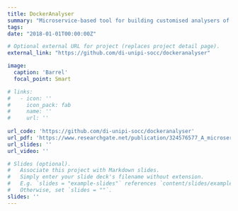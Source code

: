```yaml
---
title: DockerAnalyser
summary: "Microservice-based tool for building customised analysers of Docker images."
tags:
date: "2018-01-01T00:00:00Z"

# Optional external URL for project (replaces project detail page).
external_link: "https://github.com/di-unipi-socc/dockeranalyser"

image:
  caption: 'Barrel'
  focal_point: Smart

# links:
#   - icon: ''
#     icon_pack: fab
#     name: ''
#     url: ''
  
url_code: 'https://github.com/di-unipi-socc/dockeranalyser'
url_pdf: 'https://www.researchgate.net/publication/324576577_A_microservice-based_architecture_for_customisable_analyses_of_Docker_images'
url_slides: ''
url_video: ''

# Slides (optional).
#   Associate this project with Markdown slides.
#   Simply enter your slide deck's filename without extension.
#   E.g. `slides = "example-slides"` references `content/slides/example-slides.md`.
#   Otherwise, set `slides = ""`.
slides: ''
---
```

<!-- Here you can insert a description -->

